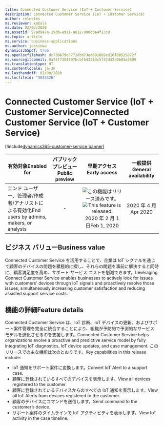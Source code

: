 ```yaml
---
title: Connected Customer Service (IoT + Customer Service)
description: Connected Customer Service (IoT + Customer Service)
author: relnotes
ms.reviewer: kabala
ms.date: 02/03/2020
ms.assetid: 97ad9a7a-19db-e911-a812-000d3a4f13c0
ms.topic: article
ms.service: business-applications
ms.author: jessiewa
dynamics365pdf: true
ms.openlocfilehash: dc730679c5771dbd73ed691009ad10f08525872f
ms.sourcegitcommit: 0a73f7354797bcbf643214c5f32d32a0b03a2899
ms.translationtype: HT
ms.contentlocale: ja-JP
ms.lasthandoff: 02/08/2020
ms.locfileid: "3033426"
---
```

# <a name="connected-customer-service-iot--customer-service"></a><span data-ttu-id="a574e-103">Connected Customer Service (IoT + Customer Service)</span><span class="sxs-lookup"><span data-stu-id="a574e-103">Connected Customer Service (IoT + Customer Service)</span></span>
[!include[dynamics365-customer-service banner](../includes/dynamics365-customer-service.md)]

| <span data-ttu-id="a574e-104">有効対象</span><span class="sxs-lookup"><span data-stu-id="a574e-104">Enabled for</span></span>    |  <span data-ttu-id="a574e-105">パブリック プレビュー</span><span class="sxs-lookup"><span data-stu-id="a574e-105">Public preview</span></span> | <span data-ttu-id="a574e-106">早期アクセス</span><span class="sxs-lookup"><span data-stu-id="a574e-106">Early access</span></span> | <span data-ttu-id="a574e-107">一般提供</span><span class="sxs-lookup"><span data-stu-id="a574e-107">General availability</span></span> | 
| ---------- | :----------: |:----------: |:----------: |
|<span data-ttu-id="a574e-108">エンド ユーザー、管理者/作成者/アナリストによる有効化</span><span class="sxs-lookup"><span data-stu-id="a574e-108">End users by admins, makers, or analysts</span></span>|-|<span data-ttu-id="a574e-109">![この機能はリリース済みです。](/dynamics365-release-plan/media/green-checkmark.png "この機能はリリース済みです。")</span><span class="sxs-lookup"><span data-stu-id="a574e-109">![This feature is released.](/dynamics365-release-plan/media/green-checkmark.png "This feature is released.")</span></span> <span data-ttu-id="a574e-110">2020 年 2 月 1 日</span><span class="sxs-lookup"><span data-stu-id="a574e-110">Feb 1, 2020</span></span>| <span data-ttu-id="a574e-111">2020 年 4 月</span><span class="sxs-lookup"><span data-stu-id="a574e-111">Apr 2020</span></span>|


## <a name="business-value"></a><span data-ttu-id="a574e-112">ビジネス バリュー</span><span class="sxs-lookup"><span data-stu-id="a574e-112">Business value</span></span>
<!-- bv start -->
<span data-ttu-id="a574e-113">Connected Customer Service を活用することで、企業は IoT シグナルを通じて顧客のデバイスの問題を積極的に探し、それらの問題を事前に解決すると同時に、顧客満足度を高め、サポート サービス コストを削減できます。</span><span class="sxs-lookup"><span data-stu-id="a574e-113">Leveraging Connect Customer Service enables businesses to actively look for issues with customers' devices through IoT signals and proactively resolve those issues, simultaneously increasing customer satisfaction and reducing assisted support service costs.</span></span>
<!-- bv end -->



## <a name="feature-details"></a><span data-ttu-id="a574e-114">機能の詳細</span><span class="sxs-lookup"><span data-stu-id="a574e-114">Feature details</span></span>
<!--feature detail start -->
<span data-ttu-id="a574e-115">Connected Customer Service は、IoT 診断、IoT デバイスの更新、およびサポート案件管理を完全に統合することにより、組織が予防的で予測的なサービス モデルを進化させるのを支援します。</span><span class="sxs-lookup"><span data-stu-id="a574e-115">Connected Customer Service helps organizations evolve a proactive and predictive service model by fully integrating IoT diagnostics, IoT device updates, and case management.</span></span> <span data-ttu-id="a574e-116">このリリースでの主な機能は次のとおりです。</span><span class="sxs-lookup"><span data-stu-id="a574e-116">Key capabilities in this release include:</span></span>

- <span data-ttu-id="a574e-117">IoT 通知をサポート案件に変換します。</span><span class="sxs-lookup"><span data-stu-id="a574e-117">Convert IoT Alert to a support case.</span></span>
- <span data-ttu-id="a574e-118">顧客に登録されているすべてのデバイスを表示します。</span><span class="sxs-lookup"><span data-stu-id="a574e-118">View all devices registered to the customer.</span></span>
- <span data-ttu-id="a574e-119">顧客に登録されているデバイスからのすべての IoT 通知を表示します。</span><span class="sxs-lookup"><span data-stu-id="a574e-119">View all IoT Alerts from devices registered to the customer.</span></span>
- <span data-ttu-id="a574e-120">顧客のデバイスにコマンドを送信します。</span><span class="sxs-lookup"><span data-stu-id="a574e-120">Send command to the customer’s device.</span></span>
- <span data-ttu-id="a574e-121">サポート案件のタイムラインで IoT アクティビティを表示します。</span><span class="sxs-lookup"><span data-stu-id="a574e-121">View IoT activity in the case timeline.</span></span>
<!--feature detail end -->









<!-- Note from editor: Please fix this link. ## See also

<!--[n/a](https://he top of the tree for these topics, and then you can review from there - https://review.docs.microsoft.com/en-us/dynamics365/customer-service/cs-iot-overview?branch=iotinteg) (docs)-->
